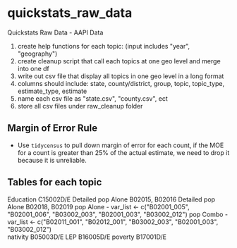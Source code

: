# quickstats_raw_data
Quickstats Raw Data - AAPI Data

1. create help functions for each topic: (input includes "year", "geography")
2. create cleanup script that call each topics at one geo level and merge into one df
3. write out csv file that display all topics in one geo level in a long format
4. columns should include: state, county/district, group, topic, topic_type, estimate_type, estimate
5. name each csv file as "state.csv", "county.csv", ect
6. store all csv files under raw_cleanup folder

## Margin of Error Rule

- Use `tidycensus` to pull down margin of error for each count, if the MOE for a count is greater than 25% of the actual estimate, we need to drop it because it is unreliable.

## Tables for each topic
Education C15002D/E
Detailed pop Alone B02015, B02016
Detailed pop Alone B02018, B02019
pop Alone - var_list <- c("B02001_005", "B02001_006", "B03002_003",
                    "B02001_003", "B03002_012")
pop Combo - var_list <- c("B02011_001", "B02012_001", "B03002_003",
                    "B02001_003", "B03002_012")  
nativity B05003D/E
LEP B16005D/E
poverty B17001D/E
